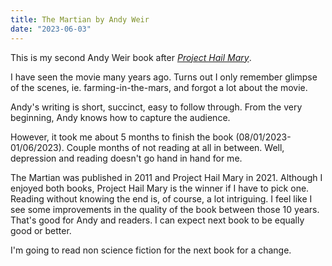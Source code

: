 ```yaml
---
title: The Martian by Andy Weir
date: "2023-06-03"
---
```


This is my second Andy Weir book after [*Project Hail Mary*](/posts/2022-10-17-project-hail-mary-review).

I have seen the movie many years ago.
Turns out I only remember glimpse of the scenes, ie. farming-in-the-mars, and forgot a lot about the movie.

Andy's writing is short, succinct, easy to follow through.
From the very beginning, Andy knows how to capture the audience.

However, it took me about 5 months to finish the book (08/01/2023-01/06/2023).
Couple months of not reading at all in between.
Well, depression and reading doesn't go hand in hand for me.

The Martian was published in 2011 and Project Hail Mary in 2021.
Although I enjoyed both books, Project Hail Mary is the winner if I have to pick one.
Reading without knowing the end is, of course, a lot intriguing.
I feel like I see some improvements in the quality of the book between those 10 years.
That's good for Andy and readers. I can expect next book to be equally good or better.

I'm going to read non science fiction for the next book for a change.
